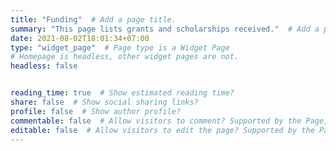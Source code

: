 ```yaml
---
title: "Funding"  # Add a page title.
summary: "This page lists grants and scholarships received."  # Add a page description.
date: 2021-08-02T18:01:34+07:00
type: "widget_page"  # Page type is a Widget Page
# Homepage is headless, other widget pages are not.
headless: false


reading_time: true  # Show estimated reading time?
share: false  # Show social sharing links?
profile: false  # Show author profile?
commentable: false  # Allow visitors to comment? Supported by the Page, Post, and Docs content types.
editable: false  # Allow visitors to edit the page? Supported by the Page, Post, and Docs content types.
---
```

